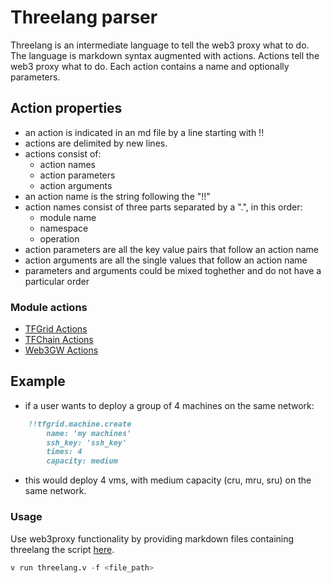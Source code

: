 # Threelang parser

Threelang is an intermediate language to tell the web3 proxy what to do. The language is markdown syntax augmented with actions. Actions tell the web3 proxy what to do. Each action contains a name and optionally parameters.

## Action properties

- an action is indicated in an md file by a line starting with !!
- actions are delimited by new lines.
- actions consist of:
  - action names
  - action parameters
  - action arguments
- an action name is the string following the "!!"
- action names consist of three parts separated by a ".", in this order:
  - module name
  - namespace
  - operation
- action parameters are all the key value pairs that follow an action name
- action arguments are all the single values that follow an action name
- parameters and arguments could be mixed toghether and do not have a particular order

### Module actions

- [TFGrid Actions](./tfgrid/grid_actions.md)
- [TFChain Actions](./tfchain/tfchain.md)
- [Web3GW Actions](./web3gw/actions.md)

## Example

- if a user wants to deploy a group of 4 machines on the same network:
  
```md
    !!tfgrid.machine.create
        name: 'my machines'
        ssh_key: 'ssh_key'
        times: 4
        capacity: medium
```

- this would deploy 4 vms, with medium capacity (cru, mru, sru) on the same network.

### Usage

Use web3proxy functionality by providing markdown files containing threelang the script [here](../../../examples/threelang/threelang.v).

  ```v
  v run threelang.v -f <file_path>
  ```
